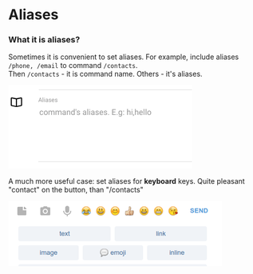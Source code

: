 # Aliases

### What it is aliases?

Sometimes it is convenient to set aliases. For example, include aliases `/phone, /email` to command `/contacts`.  
Then `/contacts` - it is command name. Others - it's aliases.

![Aliases can be modified on command editing ](../.gitbook/assets/image%20%284%29.png)

A much more useful case: set aliases for **keyboard** keys. Quite pleasant "contact" on the button, than "/contacts"

![](../.gitbook/assets/image%20%287%29.png)

